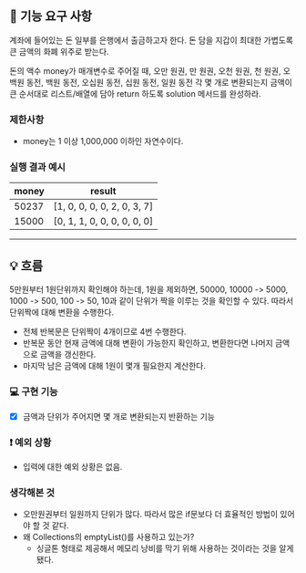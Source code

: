 ## 🚀 기능 요구 사항

계좌에 들어있는 돈 일부를 은행에서 출금하고자 한다. 돈 담을 지갑이 최대한 가볍도록 큰 금액의 화폐 위주로 받는다.

돈의 액수 money가 매개변수로 주어질 때, 오만 원권, 만 원권, 오천 원권, 천 원권, 오백원 동전, 백원 동전, 오십원 동전, 십원 동전, 일원 동전 각 몇 개로 변환되는지 금액이 큰 순서대로 리스트/배열에 담아 return 하도록 solution 메서드를 완성하라.

### 제한사항

- money는 1 이상 1,000,000 이하인 자연수이다.

### 실행 결과 예시

| money | result |
| --- | --- |
| 50237	| [1, 0, 0, 0, 0, 2, 0, 3, 7] |
| 15000	| [0, 1, 1, 0, 0, 0, 0, 0, 0] |

---

## 💡 흐름
5만원부터 1원단위까지 확인해야 하는데, 1원을 제외하면,
50000, 10000 -> 5000, 1000 -> 500, 100 -> 50, 10과 같이 단위가 짝을 이루는 것을 확인할 수 있다.
따라서 단위짝에 대해 변환을 수행한다.

- 전체 반복문은 단위짝이 4개이므로 4번 수행한다.
- 반복문 동안 현재 금액에 대해 변환이 가능한지 확인하고, 변환한다면 나머지 금액으로 금액을 갱신한다.
- 마지막 남은 금액에 대해 1원이 몇개 필요한지 계산한다.

### 💻 구현 기능

- [x] 금액과 단위가 주어지면 몇 개로 변환되는지 반환하는 기능

### ❗️ 예외 상황
- 입력에 대한 예외 상황은 없음.

### 생각해본 것
- 오만원권부터 일원까지 단위가 많다. 따라서 많은 if문보다 더 효율적인 방법이 있어야 할 것 같다.
- 왜 Collections의 emptyList()를 사용하고 있는가?
  - 싱글톤 형태로 제공해서 메모리 낭비를 막기 위해 사용하는 것이라는 것을 알게 됐다.